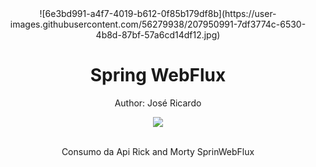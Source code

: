 <div align="center">
  ![6e3bd991-a4f7-4019-b612-0f85b179df8b](https://user-images.githubusercontent.com/56279938/207950991-7df3774c-6530-4b8d-87bf-57a6cd14df12.jpg)
  <h1 style="border-bottom:none">Spring WebFlux</h1>
  <p>Author: José Ricardo</p>
  
  
  <a href="https://www.linkedin.com/in/ze-ricardo/">
     <img src="https://img.shields.io/badge/LinkedIn-0077B5?style=for-the-badge&logo=linkedin&logoColor=white">
  </a>
  
  <br>
  <br>
  <p>Consumo da Api Rick and Morty SprinWebFlux</p>
  <br>

</div>
